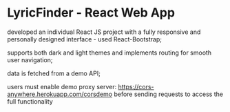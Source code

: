 # LyricFinder - React Web App

developed an individual React JS project with a fully responsive and personally designed interface - used React-Bootstrap;

supports both dark and light themes and implements routing for smooth user navigation;

data is fetched from a demo API; 

users must enable demo proxy server: https://cors-anywhere.herokuapp.com/corsdemo before sending requests to access the full functionality